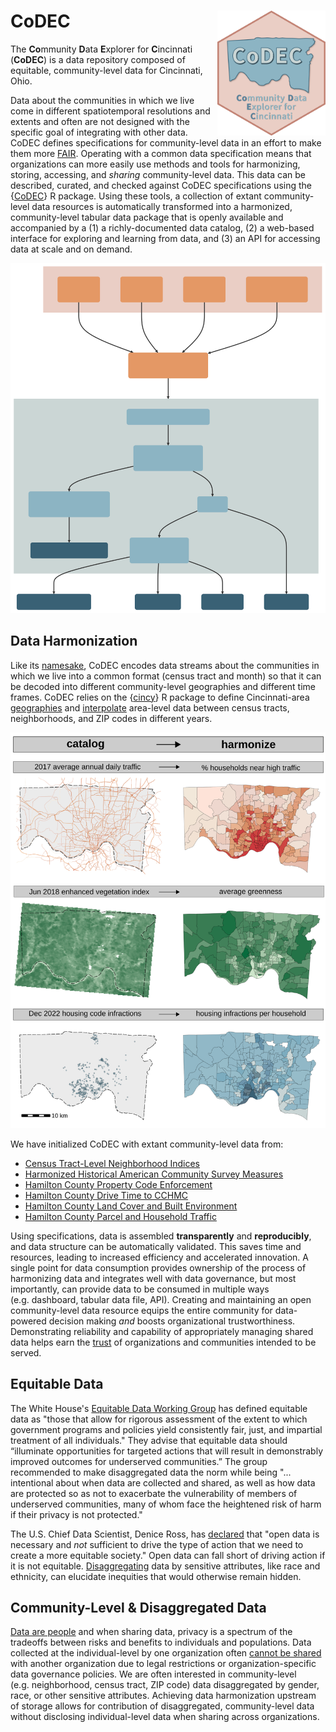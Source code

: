 # CoDEC <img src="reference/figures/logo.svg" style="float:right; height:200px;">

The **Co**mmunity **D**ata **E**xplorer for **C**incinnati (**CoDEC**) is a data repository composed of equitable, community-level data for Cincinnati, Ohio.

Data about the communities in which we live come in different spatiotemporal resolutions and extents and often are not designed with the specific goal of integrating with other data. CoDEC defines specifications for community-level data in an effort to make them more [FAIR](https://doi.org/10.1038/sdata.2016.18). Operating with a common data specification means that organizations can more easily use methods and tools for harmonizing, storing, accessing, and *sharing* community-level data. This data can be described, curated, and checked against CoDEC specifications using the {[CoDEC](https://github.com/geomarker-io/CoDEC)} R package. Using these tools, a collection of extant community-level data resources is automatically transformed into a harmonized, community-level tabular data package that is openly available and accompanied by a (1) a richly-documented data catalog, (2) a web-based interface for exploring and learning from data, and (3) an API for accessing data at scale and on demand.

![](man/figures/codec_overview.svg)

## Data Harmonization

Like its [namesake](https://en.wikipedia.org/wiki/Codec), CoDEC encodes data streams about the communities in which we live into a common format (census tract and month) so that it can be decoded into different community-level geographies and different time frames. CoDEC relies on the {[cincy](https://geomarker.io/cincy/index.html)} R package to define Cincinnati-area [geographies](https://geomarker.io/cincy/articles/geographies.html) and [interpolate](https://geomarker.io/cincy/articles/interpolate.html) area-level data between census tracts, neighborhoods, and ZIP codes in different years.

![](man/figures/codec_harmonization.svg)

We have initialized CoDEC with extant community-level data from:

- [Census Tract-Level Neighborhood
  Indices](https://github.com/geomarker-io/tract_indices)
- [Harmonized Historical American Community Survey
  Measures](https://github.com/geomarker-io/hh_acs_measures)
- [Hamilton County Property Code
  Enforcement](https://github.com/geomarker-io/hamilton_property_code_enforcement)
- [Hamilton County Drive Time to
  CCHMC](https://github.com/geomarker-io/hamilton_drivetime)
- [Hamilton County Land Cover and Built
  Environment](https://github.com/geomarker-io/hamilton_landcover)
- [Hamilton County Parcel and Household
  Traffic](https://github.com/geomarker-io/hamilton_traffic)

Using specifications, data is assembled **transparently** and **reproducibly**, and data structure can be automatically validated. This saves time and resources, leading to increased efficiency and accelerated innovation. A single point for data consumption provides ownership of the process of harmonizing data and integrates well with data governance, but most importantly, can provide data to be consumed in multiple ways (e.g. dashboard, tabular data file, API). Creating and maintaining an open community-level data resource equips the entire community for data-powered decision making *and* boosts organizational trustworthiness. Demonstrating reliability and capability of appropriately managing shared data helps earn the [trust](https://doi.org/10.1038/s41597-020-0486-7) of organizations and communities intended to be served.

## Equitable Data

The White House's [Equitable Data Working Group](https://www.whitehouse.gov/briefing-room/statements-releases/2022/04/22/fact-sheet-biden-harris-administration-releases-recommendations-for-advancing-use-of-equitable-data/) has defined equitable data as "those that allow for rigorous assessment of the extent to which government programs and policies yield consistently fair, just, and impartial treatment of all individuals." They advise that equitable data should “illuminate opportunities for targeted actions that will result in demonstrably improved outcomes for underserved communities.” The group recommended to make disaggregated data the norm while being "... intentional about when data are collected and shared, as well as how data are protected so as not to exacerbate the vulnerability of members of underserved communities, many of whom face the heightened risk of harm if their privacy is not protected."

The U.S. Chief Data Scientist, Denice Ross, has [declared](https://www.fedscoop.com/us-chief-data-scientist-interview/) that "open data is necessary and *not* sufficient to drive the type of action that we need to create a more equitable society." Open data can fall short of driving action if it is not equitable. [Disaggregating](https://doi.org/10.1377/forefront.20220323.555023) data by sensitive attributes, like race and ethnicity, can elucidate inequities that would otherwise remain hidden.

## Community-Level & Disaggregated Data

[Data are people](https://doi.org/10.1371/journal.pcbi.1005399) and when sharing data, privacy is a spectrum of the
tradeoffs between risks and benefits to individuals and populations. Data collected at the individual-level by one organization often [cannot be shared](https://sharing.nih.gov/data-management-and-sharing-policy/protecting-participant-privacy-when-sharing-scientific-data/principles-and-best-practices-for-protecting-participant-privacy) with another organization due to legal restrictions or organization-specific data governance policies. We are often interested in community-level (e.g. neighborhood, census tract, ZIP code) data disaggregated by gender, race, or other sensitive attributes. Achieving data harmonization upstream of storage allows for contribution of disaggregated, community-level data without disclosing individual-level data when sharing across organizations.
